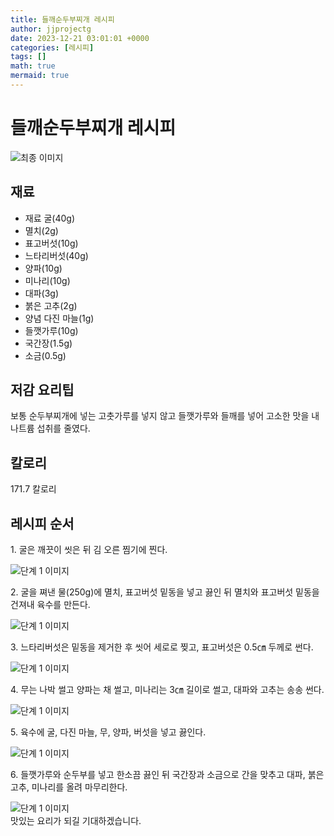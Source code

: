 ```yaml
---
title: 들깨순두부찌개 레시피
author: jjprojectg
date: 2023-12-21 03:01:01 +0000
categories: [레시피]
tags: []
math: true
mermaid: true
---
```

<meta name="og:type" content="website"/>
<meta charset="UTF-8"/>
<div class="header">
  <h1>들깨순두부찌개 레시피</h1>
</div>

<div class="container my-4">
  <div class="row">
    <div class="col-12 col-md-6">
      <div class="recipe-image">
        <img src="http://www.foodsafetykorea.go.kr/uploadimg/cook/10_00280_2.png" class="step-image" alt="최종 이미지"/>
      </div>
    </div>
    <div class="col-12 col-md-6">
      <div class="ingredients">
        <h2>재료</h2>
        <ul class="card">
          <li> 재료 굴(40g) </li>
          <li>  멸치(2g) </li>
          <li>  표고버섯(10g) </li>
          <li>  느타리버섯(40g) </li>
          <li> 양파(10g) </li>
          <li>  미나리(10g) </li>
          <li>  대파(3g) </li>
          <li>  붉은 고추(2g) </li>
          <li> 양념 다진 마늘(1g) </li>
          <li>  들깻가루(10g) </li>
          <li>  국간장(1.5g) </li>
          <li>  소금(0.5g) </li>
</ul>
      </div>
    </div>
    <div class="col-12 col-md-6">
      <div class="ingredients">
        <h2>저감 요리팁</h2>
        <div class="card"> 
          <p>
            보통 순두부찌개에 넣는 고춧가루를 넣지 않고
들깻가루와 들깨를 넣어 고소한 맛을 내 나트륨 섭취를 줄였다.
          </p>
        </div>
      </div>
      <div class="ingredients">
        <h2>칼로리</h2>
        <div class="card"> 
          <p>
            171.7 칼로리
          </p>
        </div>
      </div>
    </div>
  </div>

  <h2 class="my-4">레시피 순서</h2>
  <div class="card recipe-card">
    <div class="card-body recipe-step">
      <p class="card-text step-description">1. 굴은 깨끗이 씻은 뒤 김 오른 찜기에
찐다.</p>
      <img src="http://www.foodsafetykorea.go.kr/uploadimg/cook/20_00280_1.png" alt="단계 1 이미지" class="step-image"/>
    </div>
  </div>
  <div class="card recipe-card">
    <div class="card-body recipe-step">
      <p class="card-text step-description">2. 굴을 쪄낸 물(250g)에 멸치,
표고버섯 밑동을 넣고 끓인 뒤
멸치와 표고버섯 밑동을 건져내
육수를 만든다.</p>
      <img src="http://www.foodsafetykorea.go.kr/uploadimg/cook/20_00280_2.png" alt="단계 1 이미지" class="step-image"/>
    </div>
  </div>
  <div class="card recipe-card">
    <div class="card-body recipe-step">
      <p class="card-text step-description">3. 느타리버섯은 밑동을 제거한 후
씻어 세로로 찢고, 표고버섯은
0.5㎝ 두께로 썬다.</p>
      <img src="http://www.foodsafetykorea.go.kr/uploadimg/cook/20_00280_3.png" alt="단계 1 이미지" class="step-image"/>
    </div>
  </div>
  <div class="card recipe-card">
    <div class="card-body recipe-step">
      <p class="card-text step-description">4. 무는 나박 썰고 양파는 채 썰고,
미나리는 3㎝ 길이로 썰고,
대파와 고추는 송송 썬다.</p>
      <img src="http://www.foodsafetykorea.go.kr/uploadimg/cook/20_00280_4.png" alt="단계 1 이미지" class="step-image"/>
    </div>
  </div>
  <div class="card recipe-card">
    <div class="card-body recipe-step">
      <p class="card-text step-description">5. 육수에 굴, 다진 마늘, 무, 양파,
버섯을 넣고 끓인다.</p>
      <img src="http://www.foodsafetykorea.go.kr/uploadimg/cook/20_00280_5.png" alt="단계 1 이미지" class="step-image"/>
    </div>
  </div>
  <div class="card recipe-card">
    <div class="card-body recipe-step">
      <p class="card-text step-description">6. 들깻가루와 순두부를 넣고 한소끔
끓인 뒤 국간장과 소금으로 간을
맞추고 대파, 붉은 고추, 미나리를
올려 마무리한다.</p>
      <img src="http://www.foodsafetykorea.go.kr/uploadimg/cook/20_00280_6.png" alt="단계 1 이미지" class="step-image"/>
    </div>
  </div>

</div>
맛있는 요리가 되길 기대하겠습니다.
